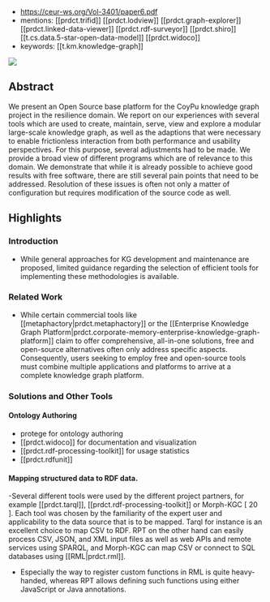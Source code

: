 
- https://ceur-ws.org/Vol-3401/paper6.pdf
- mentions: [[prdct.trifid]] [[prdct.lodview]] [[prdct.graph-explorer]] [[prdct.linked-data-viewer]] [[prdct.rdf-surveyor]] [[prdct.shiro]] [[t.cs.data.5-star-open-data-model]] [[prdct.widoco]]
- keywords: [[t.km.knowledge-graph]]

![](/assets/images/2024-10-01-11-42-38.png)

## Abstract

We present an Open Source base platform for the CoyPu knowledge graph project in the resilience domain. We report on our experiences with several tools which are used to create, maintain, serve, view and explore a modular large-scale knowledge graph, as well as the adaptions that were necessary to enable frictionless interaction from both performance and usability perspectives. For this purpose, several adjustments had to be made. We provide a broad view of different programs which are of relevance to this domain. We demonstrate that while it is already possible to achieve good results with free software, there are still several pain points that need to be addressed. Resolution of these issues is often not only a matter of configuration but requires modification of the source code as well.

## Highlights

### Introduction

- While general approaches for KG development and maintenance are proposed, limited guidance regarding the selection of efficient tools for implementing these methodologies is available.

### Related Work

- While certain commercial tools like [[metaphactory|prdct.metaphactory]] or the [[Enterprise Knowledge Graph Platform|prdct.corporate-memory-enterprise-knowledge-graph-platform]] claim to offer comprehensive, all-in-one solutions, free and open-source alternatives often only address specific aspects. Consequently, users seeking to employ free and open-source tools must combine multiple applications and platforms to arrive at a complete knowledge graph platform.

### Solutions and Other Tools

#### Ontology Authoring

- protege for ontology authoring
- [[prdct.widoco]] for documentation and visualization
- [[prdct.rdf-processing-toolkit]] for usage statistics
- [[prdct.rdfunit]]

#### Mapping structured data to RDF data. 

-Several different tools were used by the different project partners, for example [[prdct.tarql]], [[prdct.rdf-processing-toolkit]] or Morph-KGC [ 20 ]. Each tool was chosen by the familiarity of the expert user and applicability to the data source that is to be mapped. Tarql for instance is an excellent choice to map CSV to RDF. RPT on the other hand can easily process CSV, JSON, and XML input files as well as web APIs and remote services using SPARQL, and Morph-KGC can map CSV or connect to SQL databases using [[RML|prdct.rml]].
- Especially the way to register custom functions in RML is quite heavy-handed, whereas RPT allows defining such functions using either JavaScript or Java annotations.